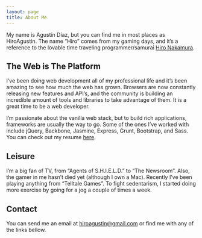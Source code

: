 ```yaml
---
layout: page
title: About Me
---
```


My name is Agustín Díaz, but you can find me in most places as HiroAgustin. The name “Hiro” comes from my gaming days, and it’s a reference to the lovable time traveling programmer/samurai [Hiro Nakamura](http://en.wikipedia.org/wiki/Hiro_Nakamura).

## The Web is The Platform

I’ve been doing web development all of my professional life and it’s been amazing to see how much the web has grown. Browsers are now constantly releasing new features and API’s, and the community is building an incredible amount of tools and libraries to take advantage of them. It is a great time to be a web developer.

I’m passionate about the vanilla web stack, but to build rich applications, frameworks are usually the way to go. Some of the ones I’ve worked with include jQuery, Backbone, Jasmine, Express, Grunt, Bootstrap, and Sass. You can check out my resume [here](/resume/).

## Leisure

I’m a big fan of TV, from “Agents of S.H.I.E.L.D.” to “The Newsroom”. Also, the gamer in me hasn’t died yet (although I own a Mac). Recently I’ve been playing anything from “Telltale Games”. To fight sedentarism, I started doing more exercise by going for a jog a couple of times a week.

## Contact

You can send me an email at [hiroagustin@gmail.com](mailto:hiroagustin@gmail.com) or find me with any of the links bellow.
